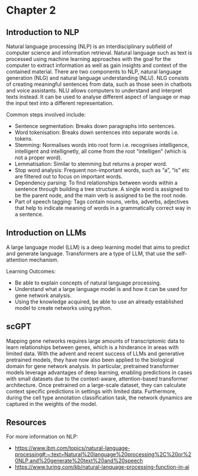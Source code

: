 # Chapter 2

## Introduction to NLP

Natural language processing (NLP) is an interdisciplinary subfield of computer science and information retrieval. Natural language such as text is processed using machine learning approaches with the goal for the computer to extract information as well as gain insights and context of the contained material.
There are two components to NLP, natural language generation (NLG) and natural language understanding (NLU). NLG consists of creating meaningful sentences from data, such as those seen in chatbots and voice assistants. NLU allows computers to understand and interpret texts instead. It can be used to analyse different aspect of language or map the input text into a different representation.

Common steps involved include:

- Sentence segmentation: Breaks down paragraphs into sentences.
- Word tokenisation: Breaks down sentences into separate words i.e. tokens.
- Stemming: Normalises words into root form i.e. recognises intelligence, intelligent and intellignetly, all come from the root “intelligen” (which is not a proper word).
- Lemmatisation: Similar to stemming but returns a proper word.
- Stop word analysis: Frequent non-important words, such as “a”, “is” etc are filtered out to focus on important words.
- Dependency parsing: To find relationships between words within a sentence through building a tree structure. A single word is assigned to be the parent node, and the main verb is assigned to be the root node.
- Part of speech tagging: Tags contain nouns, verbs, adverbs, adjectives that help to indicate meaning of words in a grammatically correct way in a sentence.

## Introduction on LLMs

A large language model (LLM) is a deep learning model that aims to predict and generate language. Transformers are a type of LLM, that use the self-attention mechanism.

Learning Outcomes:

- Be able to explain concepts of natural language processing.
- Understand what a large language model is and how it can be used for gene network analysis.
- Using the knowledge acquired, be able to use an already established model to create networks using python.

## scGPT

Mapping gene networks requires large amounts of transcriptomic data to learn relationships between genes, which is a hinderance in areas with limited data. With the advent and recent success of LLMs and generative pretrained models, they have now also been applied to the biological domain for gene network analysis. In particular, pretrained transformer models leverage advantages of deep learning, enabling predictions in cases with small datasets due to the context-aware, attention-based transformer architecture. Once pretrained on a large-scale dataset, they can calculate context specific predictions in settings with limited data. Furthermore, during the cell type annotation classification task, the network dynamics are captured in the weights of the model.

## Resources

For more information on NLP:

- <https://www.ibm.com/topics/natural-language-processing#:~:text=Natural%20language%20processing%2C%20or%20NLP,and%20generate%20text%20and%20speech>
- <https://www.turing.com/kb/natural-language-processing-function-in-ai>
